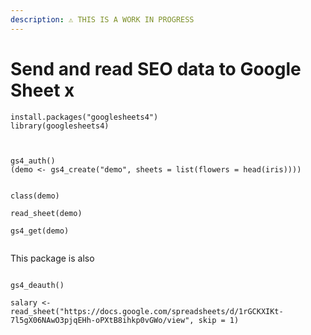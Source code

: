 ```yaml
---
description: ⚠️ THIS IS A WORK IN PROGRESS
---
```


# Send and read  SEO data to Google Sheet x



```text
install.packages("googlesheets4")
library(googlesheets4)



gs4_auth()
(demo <- gs4_create("demo", sheets = list(flowers = head(iris))))


class(demo)

read_sheet(demo)

gs4_get(demo)


```

This package is also  

```text

gs4_deauth()

salary <- read_sheet("https://docs.google.com/spreadsheets/d/1rGCKXIKt-7l5gX06NAwO3pjqEHh-oPXtB8ihkp0vGWo/view", skip = 1)


```

